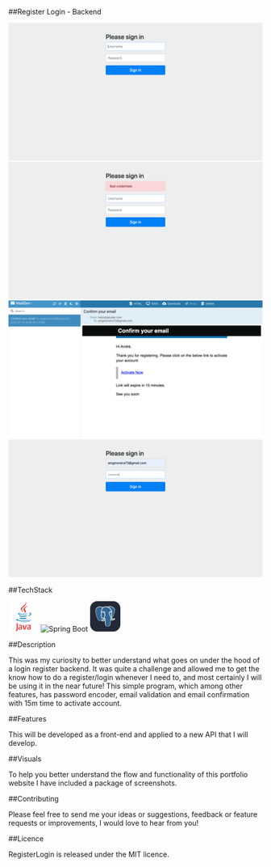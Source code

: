 ##Register Login - Backend

![image](https://github.com/G-don/RegisterLogin-Backend/blob/main/Visuals/1.png)
![image](https://github.com/G-don/RegisterLogin-Backend/blob/main/Visuals/2.png)
![image](https://github.com/G-don/RegisterLogin-Backend/blob/main/Visuals/3.png)
![image](https://github.com/G-don/RegisterLogin-Backend/blob/main/Visuals/4.png)

##TechStack

<p align="left">
<img src="https://github.com/Drete457/Drete457/blob/master/icons/java-original.svg" alt="java" width="60" height="60"/>
<img width="60" src="https://user-images.githubusercontent.com/25181517/183891303-41f257f8-6b3d-487c-aa56-c497b880d0fb.png" alt="Spring Boot" title="Spring Boot"/>
<img width="60" src="https://github.com/tandpfun/skill-icons/blob/main/icons/PostgreSQL-Dark.svg" alt="PostGre" title="Spring"/>
</p>


##Description

This was my curiosity to better understand what goes on under the hood of a login register backend. It was quite a challenge and allowed me to get the know how to do a register/login whenever I need to, and most certainly I will be using it in the near future! This simple program, which among other features, has password encoder, email validation and email confirmation with 15m time to activate account. 


##Features

This will be developed as a front-end and applied to a new API that I will develop. 

##Visuals

To help you better understand the flow and functionality of this portfolio website I have included a package of screenshots. 

##Contributing

Please feel free to send me your ideas or suggestions, feedback or feature requests or improvements, I would love to hear from you! 

##Licence

RegisterLogin is released under the MIT licence. 
